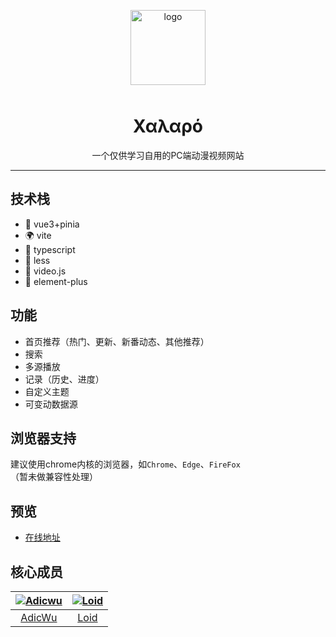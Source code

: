 <p align="center">
    <img alt="logo" src="http://comic.adicw.cn/favicon.ico" width="120" height="120" style="margin-bottom: 10px;">
</p>

<h1 align="center">Χαλαρό</h1>

<p align="center">一个仅供学习自用的PC端动漫视频网站</p>


---

## 技术栈

- 🍭 vue3+pinia
- 🌍 vite
- 💪 typescript
- 💪 less
- 📖 video.js
- 📖 element-plus

## 功能

- 首页推荐（热门、更新、新番动态、其他推荐）
- 搜索
- 多源播放
- 记录（历史、进度）
- 自定义主题
- 可变动数据源

## 浏览器支持

建议使用chrome内核的浏览器，如`Chrome`、`Edge`、`FireFox`（暂未做兼容性处理）

## 预览

- [在线地址](http://comic.adicw.cn/)

## 核心成员

| [![Adicwu](https://avatars.githubusercontent.com/u/40051597?s=80)](https://github.com/Adicwu/) | [![Loid](https://avatars.githubusercontent.com/u/19285429?s=80&v=4)](https://github.com/Loid/) |
| :----------------------------------------------------------: | :----------------------------------------------------------: |
|             [AdicWu](https://github.com/Adicwu)              |               [Loid](https://github.com/Loid/)               |

